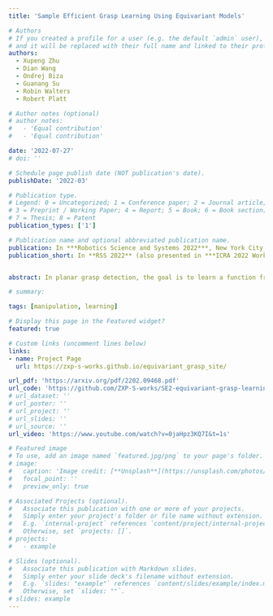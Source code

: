 ```yaml
---
title: 'Sample Efficient Grasp Learning Using Equivariant Models'

# Authors
# If you created a profile for a user (e.g. the default `admin` user), write the username (folder name) here
# and it will be replaced with their full name and linked to their profile.
authors:
  - Xupeng Zhu
  - Dian Wang
  - Ondrej Biza
  - Guanang Su
  - Robin Walters
  - Robert Platt

# Author notes (optional)
# author_notes:
#   - 'Equal contribution'
#   - 'Equal contribution'

date: '2022-07-27'
# doi: ''

# Schedule page publish date (NOT publication's date).
publishDate: '2022-03'

# Publication type.
# Legend: 0 = Uncategorized; 1 = Conference paper; 2 = Journal article;
# 3 = Preprint / Working Paper; 4 = Report; 5 = Book; 6 = Book section;
# 7 = Thesis; 8 = Patent
publication_types: ['1']

# Publication name and optional abbreviated publication name.
publication: In ***Robotics Science and Systems 2022***, New York City, New York, USA & (***Workshop on Scaling Robot Learning, ICRA 2022*** & ***RLDM 2022***) 
publication_short: In **RSS 2022** (also presented in ***ICRA 2022 Workshop*** & ***RLDM 2022***)


abstract: In planar grasp detection, the goal is to learn a function from an image of a scene onto a set of feasible grasp poses in SE(2). In this paper, we recognize that the optimal grasp function is SE(2)-equivariant and can be modeled using an equivariant convolutional neural network. As a result, we are able to significantly improve the sample efficiency of grasp learning, obtaining a good approximation of the grasp function after only 600 grasp attempts. This is few enough that we can learn to grasp completely on a physical robot in about 1.5 hours. **Project page with more details at https://zxp-s-works.github.io/equivariant_grasp_site/.**

# summary: 

tags: [manipulation, learning]

# Display this page in the Featured widget?
featured: true

# Custom links (uncomment lines below)
links:
- name: Project Page
  url: https://zxp-s-works.github.io/equivariant_grasp_site/

url_pdf: 'https://arxiv.org/pdf/2202.09468.pdf'
url_code: 'https://github.com/ZXP-S-works/SE2-equivariant-grasp-learning'
# url_dataset: ''
# url_poster: ''
# url_project: ''
# url_slides: ''
# url_source: ''
url_video: 'https://www.youtube.com/watch?v=0jaHpz3KQ7I&t=1s'

# Featured image
# To use, add an image named `featured.jpg/png` to your page's folder.
# image:
#   caption: 'Image credit: [**Unsplash**](https://unsplash.com/photos/pLCdAaMFLTE)'
#   focal_point: ''
#   preview_only: true

# Associated Projects (optional).
#   Associate this publication with one or more of your projects.
#   Simply enter your project's folder or file name without extension.
#   E.g. `internal-project` references `content/project/internal-project/index.md`.
#   Otherwise, set `projects: []`.
# projects:
#   - example

# Slides (optional).
#   Associate this publication with Markdown slides.
#   Simply enter your slide deck's filename without extension.
#   E.g. `slides: "example"` references `content/slides/example/index.md`.
#   Otherwise, set `slides: ""`.
# slides: example
---
```


<!-- {{% callout note %}}
Click the _Cite_ button above to demo the feature to enable visitors to import publication metadata into their reference management software.
{{% /callout %}}

{{% callout note %}}
Create your slides in Markdown - click the _Slides_ button to check out the example.
{{% /callout %}}

Supplementary notes can be added here, including [code, math, and images](https://wowchemy.com/docs/writing-markdown-latex/). -->
